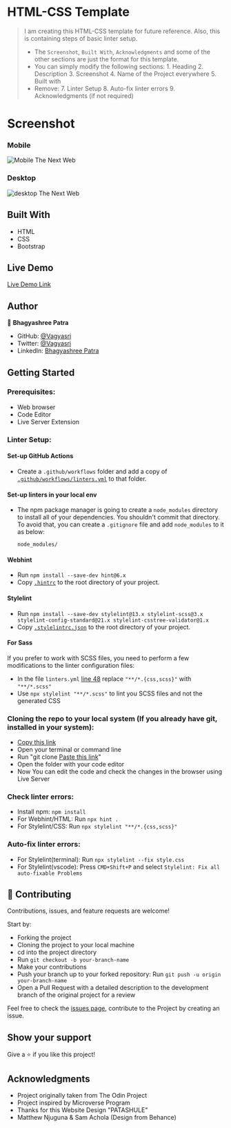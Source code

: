 # HTML-CSS Template

> I am creating this HTML-CSS template for future reference.
> Also, this is containing steps of basic linter setup.
> - The `Screenshot`, `Built With`, `Acknowledgments` and some of the other sections are just the format for this template.
> - You can simply modify the following sections:
    1. Heading
    2. Description
    3. Screenshot
    4. Name of the Project everywhere
    5. Built with
> - Remove:
    7. Linter Setup
    8. Auto-fix linter errors
    9. Acknowledgments (if not required)

# Screenshot

### Mobile

![Mobile The Next Web](mobile-art.png)

### Desktop

![desktop The Next Web](articles.png)

## Built With

- HTML
- CSS
- Bootstrap

## Live Demo

[Live Demo Link](https://github.com/Vagyasri/HTML-CSS-template.git)

## Author

👤 **Bhagyashree Patra**

- GitHub: [@Vagyasri](https://github.com/Vagyasri)
- Twitter: [@Vagyasri](https://twitter.com/Vagyasri)
- LinkedIn: [Bhagyashree Patra](https://www.linkedin.com/in/bhagyashree-patra-029bb059/)

## Getting Started

### Prerequisites:

- Web browser
- Code Editor
- Live Server Extension

### Linter Setup:

#### Set-up GitHub Actions

- Create a `.github/workflows` folder and add a copy of [`.github/workflows/linters.yml`](.github/workflows/linters.yml) to that folder.

#### Set-up linters in your local env

- The npm package manager is going to create a `node_modules` directory to install all of your dependencies. You shouldn't commit that directory. To avoid that, you can create a `.gitignore` file and add `node_modules` to it as below:

    ```
    node_modules/
    ```

#### Webhint

- Run `npm install --save-dev hint@6.x`
- Copy [`.hintrc`](.hintrc) to the root directory of your project.

#### Stylelint

- Run `npm install --save-dev stylelint@13.x stylelint-scss@3.x stylelint-config-standard@21.x stylelint-csstree-validator@1.x`
- Copy [`.stylelintrc.json`](.stylelintrc.json) to the root directory of your project.

#### For Sass
If you prefer to work with SCSS files, you need to perform a few modifications to the linter configuration files:
  - In the file `linters.yml` [line 48](https://github.com/Vagyasri/HTML-CSS-template/blob/main/.github/workflows/linters.yml#L48) replace `"**/*.{css,scss}"` with `"**/*.scss"`
  - Use `npx stylelint "**/*.scss"` to lint you SCSS files and not the generated CSS

### Cloning the repo to your local system (If you already have git, installed in your system):

- [Copy this link](https://github.com/Vagyasri/HTML-CSS-template.git)
- Open your terminal or command line
- Run "git clone [Paste this link](https://github.com/Vagyasri/HTML-CSS-template.git)"
- Open the folder with your code editor
- Now You can edit the code and check the changes in the browser using Live Server

### Check linter errors:

- Install npm: `npm install`
- For Webhint/HTML: Run `npx hint .`
- For Stylelint/CSS: Run `npx stylelint "**/*.{css,scss}"`

### Auto-fix linter errors:

- For Stylelint(terminal): Run `npx stylelint --fix style.css`
- For Stylelint(vscode): Press `CMD+Shift+P` and select `Stylelint: Fix all auto-fixable Problems`

## 🤝 Contributing

Contributions, issues, and feature requests are welcome!

Start by:

- Forking the project
- Cloning the project to your local machine
- cd into the project directory
- Run `git checkout -b your-branch-name`
- Make your contributions
- Push your branch up to your forked repository: Run `git push -u origin your-branch-name`
- Open a Pull Request with a detailed description to the development branch of the original project for a review

Feel free to check the [issues page](https://github.com/Vagyasri/HTML-CSS-template), contribute to the Project by creating an issue.


## Show your support

Give a ⭐️ if you like this project!

## Acknowledgments
- Project originally taken from The Odin Project
- Project inspired by Microverse Program
- Thanks for this Website Design "PATASHULE"
- Matthew Njuguna & Sam Achola (Design from Behance)
